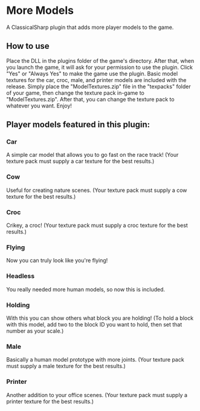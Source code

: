 # More Models
A ClassicalSharp plugin that adds more player models to the game.
## How to use
Place the DLL in the plugins folder of the game's directory. After that, when you launch the game, it will ask for your permission to use the plugin. Click "Yes" or "Always Yes" to make the game use the plugin. Basic model textures for the car, croc, male, and printer models are included with the release. Simply place the "ModelTextures.zip" file in the "texpacks" folder of your game, then change the texture pack in-game to "ModelTextures.zip". After that, you can change the texture pack to whatever you want. Enjoy!
## Player models featured in this plugin:
### Car
A simple car model that allows you to go fast on the race track! (Your texture pack must supply a car texture for the best results.)
### Cow
Useful for creating nature scenes. (Your texture pack must supply a cow texture for the best results.)
### Croc
Crikey, a croc! (Your texture pack must supply a croc texture for the best results.)
### Flying
Now you can truly look like you're flying!
### Headless
You really needed more human models, so now this is included.
### Holding
With this you can show others what block you are holding! (To hold a block with this model, add two to the block ID you want to hold, then set that number as your scale.)
### Male
Basically a human model prototype with more joints. (Your texture pack must supply a male texture for the best results.)
### Printer
Another addition to your office scenes. (Your texture pack must supply a printer texture for the best results.)
